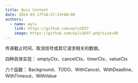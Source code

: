 ```yaml
---
title: Quiz Context
date: 2024-03-17T16:57:23+08:00
authors:
  - name: wylu
    link: https://github.com/wylu1037
    image: https://github.com/wylu1037.png?size=40
---
```


传递截止时间、取消信号或其它请求相关的数据。

四种具体实现：
emptyCtx、cancelCtx、timerCtx、valueCtx

六个函数：
Background、TODO、WithCancel、WithDeadline、WithTimeout、WithValue


```go
```
